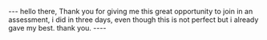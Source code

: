 --- hello there, Thank you for giving me this great opportunity to join in an assessment, i did in three days, even though this is not perfect but i already gave my best. thank you. ----
